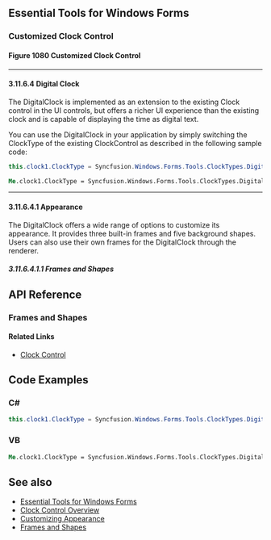 <!--
source: image
domain: syncfusion-sdk
task: pdf-ocr-to-markdown
language: en (keep original; do not translate)
source_filename: page_1662.jpeg
document_name: tools
page_number: 1662
page_id: tools#page_1662
product: Syncfusion Winforms
version: 11.4.0.26
timestamp: 2025-08-09T09:06:21Z
fidelity: lossless
-->

## Essential Tools for Windows Forms

### Customized Clock Control

#### Figure 1080 Customized Clock Control

---

#### 3.11.6.4 Digital Clock

The DigitalClock is implemented as an extension to the existing Clock control in the UI controls, but offers a richer UI experience than the existing clock and is capable of displaying the time as digital text.

You can use the DigitalClock in your application by simply switching the ClockType of the existing ClockControl as described in the following sample code:

```csharp
this.clock1.ClockType = Syncfusion.Windows.Forms.Tools.ClockTypes.Digital;
```

```vb
Me.clock1.ClockType = Syncfusion.Windows.Forms.Tools.ClockTypes.Digital
```

---

#### 3.11.6.4.1 Appearance

The DigitalClock offers a wide range of options to customize its appearance. It provides three built-in frames and five background shapes. Users can also use their own frames for the DigitalClock through the renderer.

##### 3.11.6.4.1.1 Frames and Shapes

## API Reference

### Frames and Shapes

#### Related Links
- [Clock Control](#)

## Code Examples

### C#

```csharp
this.clock1.ClockType = Syncfusion.Windows.Forms.Tools.ClockTypes.Digital;
```

### VB

```vb
Me.clock1.ClockType = Syncfusion.Windows.Forms.Tools.ClockTypes.Digital
```

## See also

- [Essential Tools for Windows Forms](#)
- [Clock Control Overview](#)
- [Customizing Appearance](#)
- [Frames and Shapes](#)

<!-- tags: [Syncfusion Winforms, DigitalClock, Appearance, Frames, Shapes, ClockControl, Tools, Controls] keywords: [digital clock, UI controls, appearance customization, frames, shapes, Syncfusion Winforms Documentation, version 11.4.0.26] -->